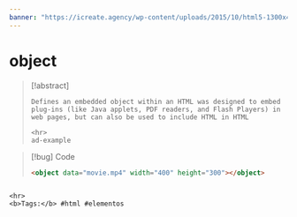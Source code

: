 ```yaml
---
banner: "https://icreate.agency/wp-content/uploads/2015/10/html5-1300x470.gif"
---
```

# object
> [!abstract]
> ````
> Defines an embedded object within an HTML was designed to embed plug-ins (like Java applets, PDF readers, and Flash Players) in web pages, but can also be used to include HTML in HTML
> 
> <hr>
> ad-example
<object data="movie.mp4" width="400" height="300"></object>

> [!bug] Code
> ~~~html
> <object data="movie.mp4" width="400" height="300"></object>
> ~~~


````

<hr>
<b>Tags:</b> #html #elementos 